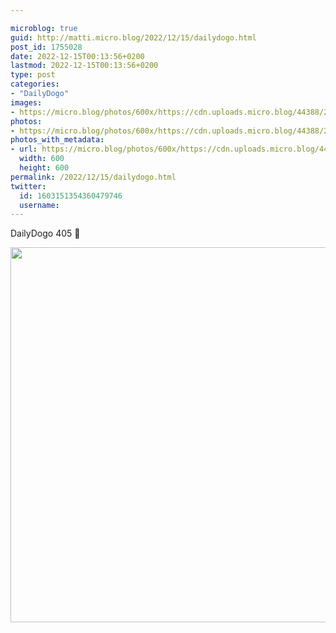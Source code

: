 ```yaml
---

microblog: true
guid: http://matti.micro.blog/2022/12/15/dailydogo.html
post_id: 1755028
date: 2022-12-15T00:13:56+0200
lastmod: 2022-12-15T00:13:56+0200
type: post
categories:
- "DailyDogo"
images:
- https://micro.blog/photos/600x/https://cdn.uploads.micro.blog/44388/2022/9a18057653.jpg
photos:
- https://micro.blog/photos/600x/https://cdn.uploads.micro.blog/44388/2022/9a18057653.jpg
photos_with_metadata:
- url: https://micro.blog/photos/600x/https://cdn.uploads.micro.blog/44388/2022/9a18057653.jpg
  width: 600
  height: 600
permalink: /2022/12/15/dailydogo.html
twitter:
  id: 1603151354360479746
  username:
---
```

DailyDogo 405 🐶

<img src="/media/uploads/2022/9a18057653.jpg" width="600" height="600" alt="" />
